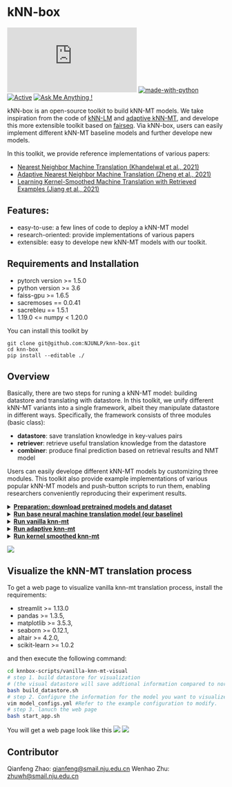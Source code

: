 # kNN-box
[![GitHub license](https://badgen.net/github/license/Naereen/Strapdown.js)](https://github.com/Naereen/StrapDown.js/blob/master/LICENSE) [![made-with-python](https://img.shields.io/badge/Made%20with-Python-1f425f.svg)](https://www.python.org/) [![Active](http://img.shields.io/badge/Status-Active-green.svg)](https://tterb.github.io) [![Ask Me Anything !](https://img.shields.io/badge/Ask%20me-anything-1abc9c.svg)](https://GitHub.com/Naereen/ama)

kNN-box is an open-source toolkit to build kNN-MT models. We take inspiration from the code of [kNN-LM](https://github.com/urvashik/knnlm) and [adaptive kNN-MT](https://github.com/zhengxxn/adaptive-knn-mt), and develope this more extensible toolkit based on [fairseq](https://github.com/facebookresearch/fairseq). Via kNN-box, users can easily implement different kNN-MT baseline models and further develope new models.

In this toolkit, we provide reference implementations of various papers:
* [ Nearest Neighbor Machine Translation (Khandelwal et al., 2021)](https://openreview.net/pdf?id=7wCBOfJ8hJM)
* [ Adaptive Nearest Neighbor Machine Translation (Zheng et al., 2021)](https://aclanthology.org/2021.acl-short.47.pdf)
* [ Learning Kernel-Smoothed Machine Translation with Retrieved Examples (Jiang et al., 2021)](https://aclanthology.org/2021.emnlp-main.579.pdf)


## Features:
* easy-to-use: a few lines of code to deploy a kNN-MT model
* research-oriented: provide implementations of various papers
* extensible: easy to develope new kNN-MT models with our toolkit.

## Requirements and Installation
* pytorch version >= 1.5.0
* python version >= 3.6
* faiss-gpu >= 1.6.5
* sacremoses == 0.0.41
* sacrebleu == 1.5.1
* 1.19.0 <= numpy < 1.20.0

You can install this toolkit by
```shell
git clone git@github.com:NJUNLP/knn-box.git
cd knn-box
pip install --editable ./
```

## Overview
Basically, there are two steps for runing a kNN-MT model: building datastore and translating with datastore. In this toolkit, we unify different kNN-MT variants into a single framework, albeit they manipulate datastore in different ways. Specifically, the framework consists of three modules (basic class):
* **datastore**: save translation knowledge in key-values pairs
* **retriever**: retrieve useful translation knowledge from the datastore
* **combiner**: produce final prediction based on retrieval results and NMT model

Users can easily develope different kNN-MT models by customizing three modules. This toolkit also provide example implementations of various popular kNN-MT models and push-button scripts to run them, enabling researchers conveniently reproducing their experiment results.

<details>
<summary><b><ins>Preparation: download pretrained models and dataset</ins></b></summary>
You can prepare pretrained models and dataset by executing the following command:

```bash
cd knnbox-scripts
bash prepare_dataset_and_model.sh
```

> use bash instead of sh. If you still have problem running the script, you can manually download the [wmt19 de-en single model](https://github.com/facebookresearch/fairseq/blob/main/examples/wmt19/README.md) and [multi-domain de-en dataset](https://drive.google.com/file/d/18TXCWzoKuxWKHAaCRgddd6Ub64klrVhV/view), and put them into correct directory (you can refer to the path in the script).
</details>
<details>
<summary><b><ins>Run base neural machine translation model (our baseline)</ins></b></summary>
To translate using base neural model, execute the following command:

```bash
cd knnbox-scripts/base-nmt
bash inference.sh
```
</details>
<details>
<summary><b><ins>Run vanilla knn-mt</ins></b></summary>
To translate using knn-mt, execute the following command:

```bash
cd knnbox-scripts/vanilla-knn-mt
# step 1. build datastore
bash build_datastore.sh
# step 2. inference
bash inference.sh
```
</details>
<details>
<summary><b><ins>Run adaptive knn-mt</ins></b></summary>
To translate using adaptive knn-mt, execute the following command:

```bash
cd knnbox-scripts/adaptive-knn-mt
# step 1. build datastore
bash build_datastore.sh
# step 2. train meta-k network
bash train_metak.sh
# step 3. inference
bash inference.sh
```
</details>
<details>
<summary><b><ins>Run kernel smoothed knn-mt</ins></b></summary>
To translate using kernel smoothed knn-mt, execute the following command:

```bash
cd knnbox-scripts/kernel-smoothed-knn-mt
# step 1. build datastore
bash build_datastore.sh
# step 2. train kster network
bash train_kster.sh
# step 3. inferece
bash inference.sh
```
</details>

![](https://s1.ax1x.com/2022/07/30/vioW4K.png)

## Visualize the kNN-MT translation process
To get a web page to visualize vanilla knn-mt translation process, install the requirements:
* streamlit >= 1.13.0
* pandas >= 1.3.5,
* matplotlib >= 3.5.3,
* seaborn >= 0.12.1,
* altair >= 4.2.0,
* scikit-learn >= 1.0.2

and then execute the following command:
```bash
cd knnbox-scripts/vanilla-knn-mt-visual
# step 1. build datastore for visualization 
# (the visual datastore will save addtional information compared to noraml version datastore)
bash build_datastore.sh
# step 2. Configure the information for the model you want to visualize
vim model_configs.yml #Refer to the example configuration to modify.
# step 3. lanuch the web page
bash start_app.sh
```
You will get a web page look like this
![](https://s1.ax1x.com/2022/11/15/zVMxtx.png)
![](https://s1.ax1x.com/2022/11/15/zVQKgS.png)

<!--
## Create New KNN Models[]
If you are not only satisfied with running scripts, but want to use knnbox toolkit to create novel knn models, here are tutorials on how we implemented three example models. Hope it can help you.

* [Vanilla kNN-MT](knnbox/tutorials/markdowns/vanilla_knn_mt.md)
* [Kernel Smoothed kNN-MT](knnbox/tutorials/markdowns/kernel_smoothed_knn_mt.md)
* [Adaptive kNN-MT](knnbox/tutorials/markdowns/adaptive_knn_mt.md)
-->
## Contributor
Qianfeng Zhao: qianfeng@smail.nju.edu.cn
Wenhao Zhu: zhuwh@smail.nju.edu.cn
